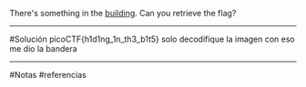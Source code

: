 There's something in the [building](https://jupiter.challenges.picoctf.org/static/011955b303f293d60c8116e6a4c5c84f/buildings.png). Can you retrieve the flag?


-------------
#Solución 
picoCTF{h1d1ng_1n_th3_b1t5}
solo decodifique la imagen con eso me dio la bandera



------------
#Notas 
#referencias 
